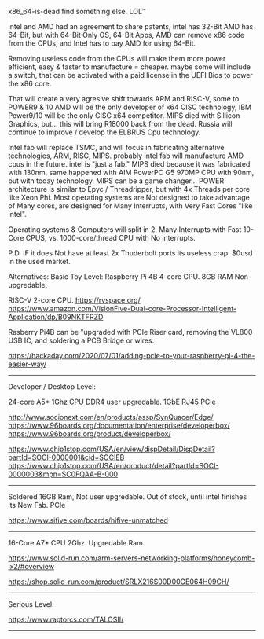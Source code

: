 x86_64-is-dead
find something else. LOL™

intel and AMD had an agreement to share patents, 
intel has 32-Bit
AMD has 64-Bit,
but with 64-Bit Only OS, 64-Bit Apps,
AMD can remove x86 code from the CPUs, and Intel has to pay AMD for using 64-Bit.

Removing useless code from the CPUs will make them more power efficient, easy & faster to manufacture = cheaper.
maybe some will include a switch, that can be activated with a paid license in the UEFI Bios to power the x86 core.

That will create a very agresive shift towards ARM and RISC-V, some to POWER9 & 10
AMD will be the only developer of x64 CISC technology,
IBM Power9/10 will be the only CISC x64 competitor.
MIPS died with Sillicon Graphics, but... this will bring R18000 back from the dead.
Russia will continue to improve / develop the ELBRUS Cpu technology.

Intel fab will replace TSMC, and will focus in fabricating alternative technologies, ARM, RISC, MIPS.
probably intel fab will manufacture AMD cpus in the future.
intel is "just a fab."
MIPS died because it was fabricated with 130nm, same happened with AIM PowerPC G5 970MP CPU with 90nm,
but with today technology, MIPS can be a game changer...
POWER architecture is similar to Epyc / Threadripper, but with 4x Threads per core like Xeon Phi.
Most operating systems are Not designed to take advantage of Many cores,
are designed for Many Interrupts, with Very Fast Cores "like intel". 

Operating systems & Computers will split in 2, 
Many Interrupts with Fast 10-Core CPUS,
vs.
1000-core/thread CPU with No interrupts.

P.D. IF it does Not have at least 2x Thuderbolt ports its useless crap. $0usd in the used market.


Alternatives:
Basic Toy Level:
Raspberry Pi 4B
4-core CPU.
8GB RAM Non-upgredable.

RISC-V
2-core CPU.
https://rvspace.org/
https://www.amazon.com/VisionFive-Dual-core-Processor-Intelligent-Application/dp/B09NKTFRZD


Rasberry Pi4B can be "upgraded with PCIe Riser card,
removing the VL800 USB IC, and soldering a PCB Bridge or wires.

https://hackaday.com/2020/07/01/adding-pcie-to-your-raspberry-pi-4-the-easier-way/

-----

Developer / Desktop Level:

24-core A5* 1Ghz CPU
DDR4 user upgredable.
1GbE RJ45
PCIe

http://www.socionext.com/en/products/assp/SynQuacer/Edge/
https://www.96boards.org/documentation/enterprise/developerbox/
https://www.96boards.org/product/developerbox/

https://www.chip1stop.com/USA/en/view/dispDetail/DispDetail?partId=SOCI-0000001&cid=SOCIEB
https://www.chip1stop.com/USA/en/product/detail?partId=SOCI-0000003&mpn=SC0FQAA-B-000



----------

Soldered 16GB Ram, Not user upgredable.
Out of stock, until intel finishes its New Fab.
PCIe

https://www.sifive.com/boards/hifive-unmatched

---------

16-Core A7* CPU 2Ghz.
Upgredable Ram.

https://www.solid-run.com/arm-servers-networking-platforms/honeycomb-lx2/#overview

https://shop.solid-run.com/product/SRLX216S00D00GE064H09CH/

--------

Serious Level:

https://www.raptorcs.com/TALOSII/

---------

